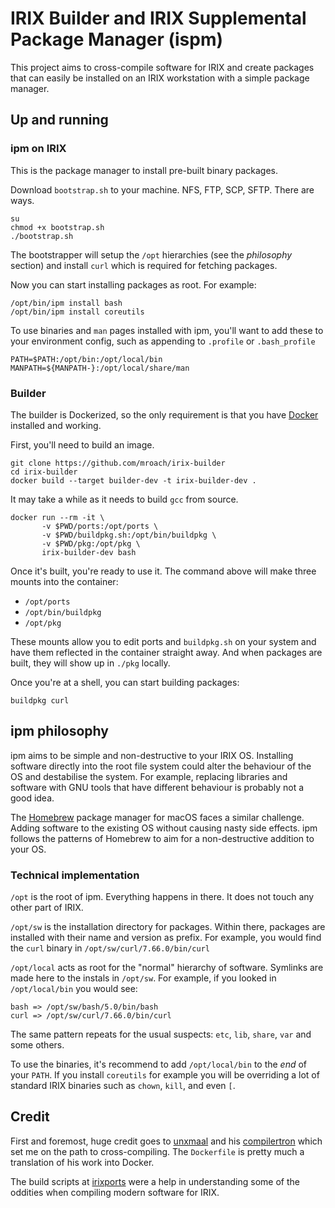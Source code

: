 # IRIX Builder and IRIX Supplemental Package Manager (ispm)

This project aims to cross-compile software for IRIX and create packages
that can easily be installed on an IRIX workstation with a simple package manager.

## Up and running

### ipm on IRIX

This is the package manager to install pre-built binary packages.

Download `bootstrap.sh` to your machine. NFS, FTP, SCP, SFTP. There are ways.

```
su
chmod +x bootstrap.sh
./bootstrap.sh
```

The bootstrapper will setup the `/opt` hierarchies (see the *philosophy* section)
and install `curl` which is required for fetching packages.

Now you can start installing packages as root. For example:

```
/opt/bin/ipm install bash
/opt/bin/ipm install coreutils
```

To use binaries and `man` pages installed with ipm, you'll want to add these
to your environment config, such as appending to `.profile` or `.bash_profile`

```
PATH=$PATH:/opt/bin:/opt/local/bin
MANPATH=${MANPATH-}:/opt/local/share/man
```

### Builder

The builder is Dockerized, so the only requirement is that you have [Docker]
installed and working.

First, you'll need to build an image.

```shell
git clone https://github.com/mroach/irix-builder
cd irix-builder
docker build --target builder-dev -t irix-builder-dev .
```

It may take a while as it needs to build `gcc` from source.

```shell
docker run --rm -it \
       -v $PWD/ports:/opt/ports \
       -v $PWD/buildpkg.sh:/opt/bin/buildpkg \
       -v $PWD/pkg:/opt/pkg \
       irix-builder-dev bash
```

Once it's built, you're ready to use it. The command above will make three
mounts into the container:

* `/opt/ports`
* `/opt/bin/buildpkg`
* `/opt/pkg`

These mounts allow you to edit ports and `buildpkg.sh` on your system and have
them reflected in the container straight away. And when packages are built,
they will show up in `./pkg` locally.

Once you're at a shell, you can start building packages:

```shell
buildpkg curl
```

## ipm philosophy

ipm aims to be simple and non-destructive to your IRIX OS. Installing software
directly into the root file system could alter the behaviour of the OS and
destabilise the system. For example, replacing libraries and software with GNU
tools that have different behaviour is probably not a good idea.

The [Homebrew] package manager for macOS faces a similar challenge. Adding
software to the existing OS without causing nasty side effects. ipm follows
the patterns of Homebrew to aim for a non-destructive addition to your OS.

### Technical implementation

`/opt` is the root of ipm. Everything happens in there. It does not touch any
other part of IRIX.

`/opt/sw` is the installation directory for packages. Within there, packages
are installed with their name and version as prefix. For example, you would
find the `curl` binary in `/opt/sw/curl/7.66.0/bin/curl`

`/opt/local` acts as root for the "normal" hierarchy of software. Symlinks are
made here to the instals in `/opt/sw`. For example, if you looked in
`/opt/local/bin` you would see:

```
bash => /opt/sw/bash/5.0/bin/bash
curl => /opt/sw/curl/7.66.0/bin/curl
```

The same pattern repeats for the usual suspects: `etc`, `lib`, `share`, `var`
and some others.

To use the binaries, it's recommend to add `/opt/local/bin` to the *end* of your
`PATH`. If you install `coreutils` for example you will be overriding a lot of
standard IRIX binaries such as `chown`, `kill`, and even `[`.

## Credit

First and foremost, huge credit goes to [unxmaal] and his [compilertron]
which set me on the path to cross-compiling. The `Dockerfile` is pretty
much a translation of his work into Docker.

The build scripts at [irixports] were a help in understanding some of the
oddities when compiling modern software for IRIX.

[compilertron]: https://github.com/unxmaal/compilertron
[unxmaal]: https://github.com/unxmaal
[irixports]: https://github.com/larb0b/irixports
[Docker]: https://www.docker.com
[Homebrew]: https://brew.sh

